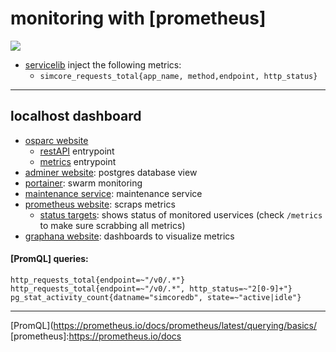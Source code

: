 # monitoring with [prometheus]


![](https://cdn.rawgit.com/prometheus/prometheus/e761f0d/documentation/images/architecture.svg)


- [servicelib](../../packages/service-library/src/servicelib/monitoring.py) inject the following metrics:
  - ``simcore_requests_total{app_name, method,endpoint, http_status}``

---
## localhost dashboard

- [osparc website](http://127.0.0.1:9081)
  - [restAPI](http://127.0.0.1:9081/v0) entrypoint
  - [metrics](http://127.0.0.1:9081/metrics) entrypoint
- [adminer website](http://127.0.0.1:18080): postgres database view
- [portainer](http://127.0.0.1:9000): swarm monitoring
- [maintenance service](http://127.0.0.1:9010): maintenance service
- [prometheus website](http://127.0.0.1:9090): scraps metrics
  - [status targets](http://127.0.0.1:9090/targets): shows status of monitored uservices (check ``/metrics`` to make sure scrabbing all metrics)
- [graphana website](http://127.0.0.1:3000): dashboards to visualize metrics


#### [PromQL] queries:

```
http_requests_total{endpoint=~"/v0/.*"}
http_requests_total{endpoint=~"/v0/.*", http_status=~"2[0-9]+"}
pg_stat_activity_count{datname="simcoredb", state=~"active|idle"}

```
---

[PromQL](https://prometheus.io/docs/prometheus/latest/querying/basics/
[prometheus]:https://prometheus.io/docs
